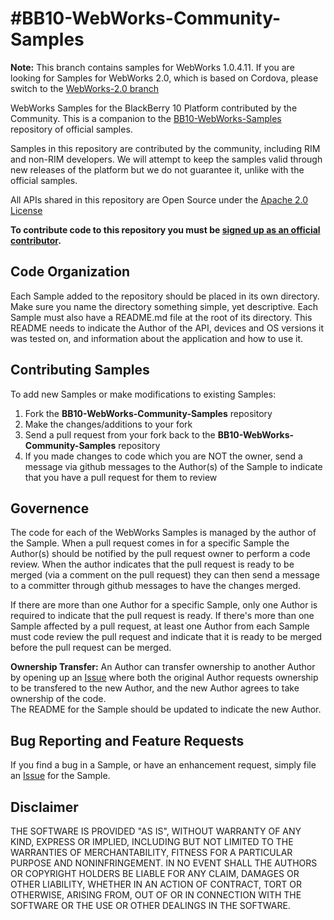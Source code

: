 #BB10-WebWorks-Community-Samples 
================================

__Note:__ This branch contains samples for WebWorks 1.0.4.11. If you are looking for Samples for WebWorks 2.0, which is based on Cordova, please switch to the [WebWorks-2.0 branch](https://github.com/blackberry/BB10-WebWorks-Community-Samples/tree/WebWorks-2.0)

WebWorks Samples for the BlackBerry 10 Platform contributed by the Community.  This is a companion to the [BB10-WebWorks-Samples](http://github.com/blackberry/BB10-WebWorks-Samples) repository of official samples.

Samples in this repository are contributed by the community, including RIM and non-RIM developers. We will attempt to keep the samples valid through new releases of the platform but we do not guarantee it, unlike with the official samples.

All APIs shared in this repository are Open Source under the  [Apache 2.0 License](http://www.apache.org/licenses/LICENSE-2.0.html)

**To contribute code to this repository you must be [signed up as an official contributor](https://github.com/blackberry/WebWorks/wiki/How-to-Contribute).**

## Code Organization

Each Sample added to the repository should be placed in its own directory.  Make sure you name the directory something simple, yet descriptive.  Each Sample must also have a README.md file at the root of its directory.
This README needs to indicate the Author of the API, devices and OS versions it was tested on, and information about the application and how to use it.

## Contributing Samples

To add new Samples or make modifications to existing Samples:

1. Fork the **BB10-WebWorks-Community-Samples** repository
2. Make the changes/additions to your fork
3. Send a pull request from your fork back to the **BB10-WebWorks-Community-Samples** repository
4. If you made changes to code which you are NOT the owner, send a message via github messages to the Author(s) of the Sample to indicate that you have a pull request for them to review

## Governence

The code for each of the WebWorks Samples is managed by the author of the Sample.  When a pull request comes in for a specific Sample the Author(s) should be notified by the pull request owner to perform a code review.  When the author
indicates that the pull request is ready to be merged (via a comment on the pull request) they can then send a message to a committer through github messages to have the changes merged.

If there are more than one Author for a specific Sample, only one Author is required to indicate that the pull request is ready.  If there's more than one Sample affected by a pull request, at least one Author from each Sample must code review
the pull request and indicate that it is ready to be merged before the pull request can be merged.

**Ownership Transfer:**
An Author can transfer ownership to another Author by opening up an [Issue](https://github.com/blackberry/BB10-WebWorks-Community-Samples/issues) where both the original Author requests ownership to be transfered to the new Author, and the new Author agrees to take ownership of the code.  
The README for the Sample should be updated to indicate the new Author.

## Bug Reporting and Feature Requests

If you find a bug in a Sample, or have an enhancement request, simply file an [Issue](https://github.com/blackberry/BB10-WebWorks-Community-Samples/issues) for the Sample.

## Disclaimer

THE SOFTWARE IS PROVIDED "AS IS", WITHOUT WARRANTY OF ANY KIND, EXPRESS OR IMPLIED, INCLUDING BUT NOT LIMITED TO THE WARRANTIES OF MERCHANTABILITY, FITNESS FOR A PARTICULAR PURPOSE AND NONINFRINGEMENT. IN NO EVENT SHALL THE AUTHORS OR COPYRIGHT HOLDERS BE LIABLE FOR ANY CLAIM, DAMAGES OR OTHER LIABILITY, WHETHER IN AN ACTION OF CONTRACT, TORT OR OTHERWISE, ARISING FROM, OUT OF OR IN CONNECTION WITH THE SOFTWARE OR THE USE OR OTHER DEALINGS IN THE SOFTWARE.